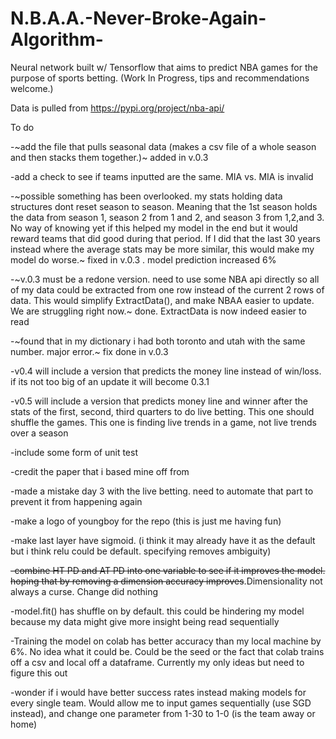 # N.B.A.A.-Never-Broke-Again-Algorithm-
Neural network built w/ Tensorflow that aims to predict NBA games for the purpose of sports betting. (Work In Progress, tips and recommendations welcome.)

Data is pulled from https://pypi.org/project/nba-api/

To do

-~add the file that pulls seasonal data (makes a csv file of a whole season and then stacks them together.)~ added in v.0.3

-add a check to see if teams inputted are the same. MIA vs. MIA is invalid

-~possible something has been overlooked. my stats holding data structures dont reset season to season. Meaning that the 1st season holds the data from season 1, season 2 from 1 and 2, and season 3 from 1,2,and 3. No way of knowing yet if this helped my model in the end but it would reward teams that did good during that period. If I did that the last 30 years instead where the average stats may be more similar, this would make my model do worse.~ fixed in v.0.3 . model prediction increased 6%
                           
-~v.0.3 must be a redone version. need to use some NBA api directly so all of my data could be extracted from one row instead of the current 2 rows of data. This would simplify ExtractData(), and make NBAA easier to update. We are struggling right now.~ done. ExtractData is now indeed easier to read

-~found that in my dictionary i had both toronto and utah with the same number. major error.~ fix done in v.0.3

-v0.4 will include a version that predicts the money line instead of win/loss. if its not too big of an update it will become 0.3.1

-v0.5 will include a version that predicts money line and winner after the stats of the first, second, third quarters to do live betting. This one should shuffle the games. This one is finding live trends in a game, not live trends over a season

-include some form of unit test

-credit the paper that i based mine off from

-made a mistake day 3 with the live betting. need to automate that part to prevent it from happening again

-make a logo of youngboy for the repo (this is just me having fun)

-make last layer have sigmoid. (i think it may already have it as the default but i think relu could be default. specifying removes ambiguity)

~~-combine HT PD and AT PD into one variable to see if it improves the model. hoping that by removing a dimension accuracy improves~~.Dimensionality not always a curse. Change did nothing

-model.fit() has shuffle on by default. this could be hindering my model because my data might give more insight being read sequentially

-Training the model on colab has better accuracy than my local machine by 6%. No idea what it could be. Could be the seed or the fact that colab trains off a csv and local off a dataframe. Currently my only ideas but need to figure this out

-wonder if i would have better success rates instead making models for every single team. Would allow me to input games sequentially (use SGD instead), and change one parameter from 1-30 to 1-0 (is the team away or home)

